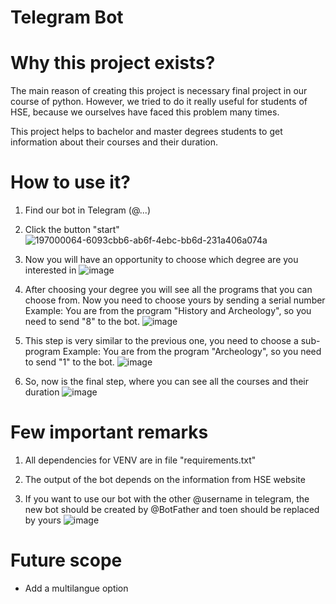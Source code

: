 # Telegram Bot

# Why this project exists?

The main reason of creating this project is necessary final project in our course of python. However, we tried to do it really useful for students of HSE, because we ourselves have faced this problem many times. 

This project helps to bachelor and master degrees students to get information about their courses and their duration.

# How to use it?

1) Find our bot in Telegram (@...)

2) Click the button "start" ![197000064-6093cbb6-ab6f-4ebc-bb6d-231a406a074a](https://user-images.githubusercontent.com/115813128/197001118-d89a65b6-aba1-440d-a767-b0b44241a9d9.png)

3) Now you will have an opportunity to choose which degree are you interested in ![image](https://user-images.githubusercontent.com/115813128/197000527-0f2a71c3-7c1f-4578-8638-8cfeec67eba3.png)

4) After choosing your degree you will see all the programs that you can choose from. Now you need to choose yours by sending a serial number
Example: You are from the program "History and Archeology", so you need to send "8" to the bot. ![image](https://user-images.githubusercontent.com/115813128/197002644-f279b2b2-b7f0-4dd6-8316-15b2099bb3b3.png)

5) This step is very similar to the previous one, you need to choose a sub-program
Example: You are from the program "Archeology", so you need to send "1" to the bot. ![image](https://user-images.githubusercontent.com/115813128/197003819-121c094c-4c07-49a9-a85b-904eebbd9a8a.png)

6) So, now is the final step, where you can see all the courses and their duration ![image](https://user-images.githubusercontent.com/115813128/197004455-aa39acad-5df6-4dd6-8c2d-96100ac3c79b.png)

# Few important remarks

1) All dependencies for VENV are in file "requirements.txt"

2) The output of the bot depends on the information from HSE website

3) If you want to use our bot with the other @username in telegram, the new bot should be created by @BotFather and toen should be replaced by yours ![image](https://user-images.githubusercontent.com/115813128/197203150-2cf7d1e4-6461-4533-80e0-de765c2e6100.png)


# Future scope

* Add a multilangue option
